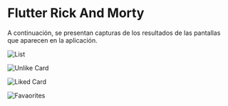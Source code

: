 # Flutter Rick And Morty

A continuación, se presentan capturas de los resultados de las pantallas que aparecen en la aplicación.

![List](assets/app_character_list_screen.jpeg)

![Unlike Card](assets/app_character_unlike_screen.jpeg)

![Liked Card](assets/app_character_like_screen.jpeg)

![Favaorites](assets/app_favorites_screen.jpeg)
